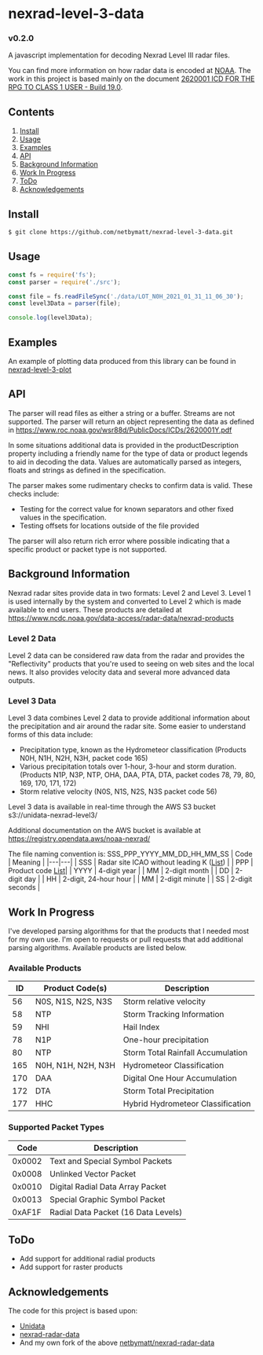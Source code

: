 # nexrad-level-3-data

### v0.2.0
A javascript implementation for decoding Nexrad Level III radar files.

You can find more information on how radar data is encoded at [NOAA](https://www.roc.noaa.gov/WSR88D/BuildInfo/Files.aspx). The work in this project is based mainly on the document [2620001 ICD FOR THE RPG TO CLASS 1 USER - Build 19.0](https://www.roc.noaa.gov/wsr88d/PublicDocs/ICDs/2620001Y.pdf).

## Contents
1. [Install](#install)
1. [Usage](#usage)
1. [Examples](#examples)
1. [API](#api)
1. [Background Information](#background-information)
1. [Work In Progress](#work-in-progress)
1. [ToDo](#todo)
1. [Acknowledgements](#acknowledgements)

## Install

``` bash
$ git clone https://github.com/netbymatt/nexrad-level-3-data.git
```

## Usage
``` javascript
const fs = require('fs');
const parser = require('./src');

const file = fs.readFileSync('./data/LOT_N0H_2021_01_31_11_06_30');
const level3Data = parser(file);

console.log(level3Data);
```

## Examples
An example of plotting data produced from this library can be found in [nexrad-level-3-plot](https://github.com/netbymatt/nexrad-level-3-plot)

## API

The parser will read files as either a string or a buffer. Streams are not supported. The parser will return an object representing the data as defined in https://www.roc.noaa.gov/wsr88d/PublicDocs/ICDs/2620001Y.pdf

In some situations additional data is provided in the productDescription property including a friendly name for the type of data or product legends to aid in decoding the data. Values are automatically parsed as integers, floats and strings as defined in the specification.

The parser makes some rudimentary checks to confirm data is valid. These checks include:
- Testing for the correct value for known separators and other fixed values in the specification.
- Testing offsets for locations outside of the file provided

The parser will also return rich error where possible indicating that a specific product or packet type is not supported.

## Background Information
Nexrad radar sites provide data in two formats: Level 2 and Level 3. Level 1 is used internally by the system and converted to Level 2 which is made available to end users. These products are detailed at https://www.ncdc.noaa.gov/data-access/radar-data/nexrad-products

### Level 2 Data
Level 2 data can be considered raw data from the radar and provides the "Reflectivity" products that you're used to seeing on web sites and the local news. It also provides velocity data and several more advanced data outputs.

### Level 3 Data
Level 3 data combines Level 2 data to provide additional information about the precipitation and air around the radar site. Some easier to understand forms of this data include:

- Precipitation type, known as the Hydrometeor classification (Products N0H, N1H, N2H, N3H, packet code 165)
- Various precipitation totals over 1-hour, 3-hour and storm duration. (Products N1P, N3P, NTP, OHA, DAA, PTA, DTA, packet codes 78, 79, 80, 169, 170, 171, 172)
- Storm relative velocity (N0S, N1S, N2S, N3S packet code 56)

Level 3 data is available in real-time through the AWS S3 bucket s3://unidata-nexrad-level3/

Additional documentation on the AWS bucket is available at https://registry.opendata.aws/noaa-nexrad/

The file naming convention is: SSS_PPP_YYYY_MM_DD_HH_MM_SS
| Code | Meaning |
|---|---|
| SSS | Radar site ICAO without leading K ([List](https://www.roc.noaa.gov/WSR88D/Maps.aspx)) |
| PPP | Product code [List](https://www.ncdc.noaa.gov/data-access/radar-data/nexrad-products)|
| YYYY | 4-digit year |
| MM | 2-digit month |
| DD | 2-digit day |
| HH | 2-digit, 24-hour hour |
| MM | 2-digit minute |
| SS | 2-digit seconds |

## Work In Progress
I've developed parsing algorithms for that the products that I needed most for my own use. I'm open to requests or pull requests that add additional parsing algorithms. Available products are listed below.
### Available Products
|ID|Product Code(s)|Description|
|---|---|---|
|56|N0S, N1S, N2S, N3S|Storm relative velocity|
|58|NTP|Storm Tracking Information|
|59|NHI|Hail Index|
|78|N1P|One-hour precipitation
|80|NTP|Storm Total Rainfall Accumulation|
|165|N0H, N1H, N2H, N3H|Hydrometeor Classification
|170|DAA|Digital One Hour Accumulation
|172|DTA|Storm Total Precipitation
|177|HHC|Hybrid Hydrometeor Classification
### Supported Packet Types
|Code|Description|
|---|---|
|0x0002|Text and Special Symbol Packets|
|0x0008|Unlinked Vector Packet|
|0x0010|Digital Radial Data Array Packet|
|0x0013|Special Graphic Symbol Packet|
|0xAF1F|Radial Data Packet (16 Data Levels)|

## ToDo
* Add support for additional radial products
* Add support for raster products

## Acknowledgements
The code for this project is based upon:
- [Unidata](https://github.com/Unidata/thredds/blob/master/cdm/src/main/java/ucar/nc2/iosp/nexrad2/)
- [nexrad-radar-data](https://github.com/bartholomew91/nexrad-radar-data)
- And my own fork of the above [netbymatt/nexrad-radar-data](https://github.com/netbymatt/nexrad-radar-data)